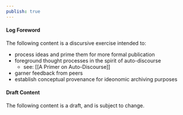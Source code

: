 ```yaml
---
publish: true
---
```


#### Log Foreword

The following content is a discursive exercise intended to: 
- process ideas and prime them for more formal publication
- foreground thought processes in the spirit of auto-discourse
	- see: [[A Primer on Auto-Discourse]]
- garner feedback from peers
- establish conceptual provenance for ideonomic archiving purposes


#### Draft Content

The following content is a draft, and is subject to change. 